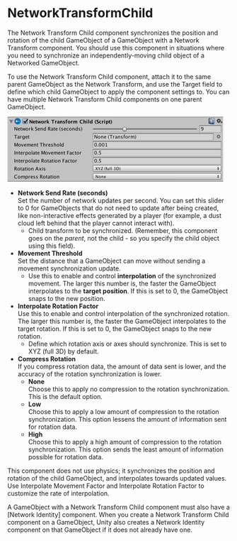 # NetworkTransformChild

The Network Transform Child component synchronizes the position and rotation of the child GameObject of a GameObject with a Network Transform component. You should use this component in situations where you need to synchronize an independently-moving child object of a Networked GameObject.

To use the Network Transform Child component, attach it to the same parent GameObject as the Network Transform, and use the Target field to define which child GameObject to apply the component settings to. You can have multiple Network Transform Child components on one parent GameObject.

![The Network Transform Child component](NetworkTransformChild.png)

-   **Network Send Rate (seconds)**  
    Set the number of network updates per second. You can set this slider to 0 for GameObjects that do not need to update after being created, like non-interactive effects generated by a player (for example, a dust cloud left behind that the player cannot interact with).
    -   Child transform to be synchronized. (Remember, this component goes on the *parent*, not the child - so you specify the child object using this field).
-   **Movement Threshold**  
    Set the distance that a GameObject can move without sending a movement synchronization update.
    -   Use this to enable and control **interpolation** of the synchronized movement. The larger this number is, the faster the GameObject interpolates to the **target position**. If this is set to 0, the GameObject snaps to the new position.
-   **Interpolate Rotation Factor**  
    Use this to enable and control interpolation of the synchronized rotation. The larger this number is, the faster the GameObject interpolates to the target rotation. If this is set to 0, the GameObject snaps to the new rotation.
    -   Define which rotation axis or axes should synchronize. This is set to XYZ (full 3D) by default.
-   **Compress Rotation**  
    If you compress rotation data, the amount of data sent is lower, and the accuracy of the rotation synchronization is lower.
    -   **None**  
        Choose this to apply no compression to the rotation synchronization. This is the default option.
    -   **Low**  
        Choose this to apply a low amount of compression to the rotation synchronization. This option lessens the amount of information sent for rotation data.
    -   **High**  
        Choose this to apply a high amount of compression to the rotation synchronization. This option sends the least amount of information possible for rotation data.

This component does not use physics; it synchronizes the position and rotation of the child GameObject, and interpolates towards updated values. Use Interpolate Movement Factor and Interpolate Rotation Factor to customize the rate of interpolation.

A GameObject with a Network Transform Child component must also have a [Network Identity] component. When you create a Network Transform Child component on a GameObject, Unity also creates a Network Identity component on that GameObject if it does not already have one.
